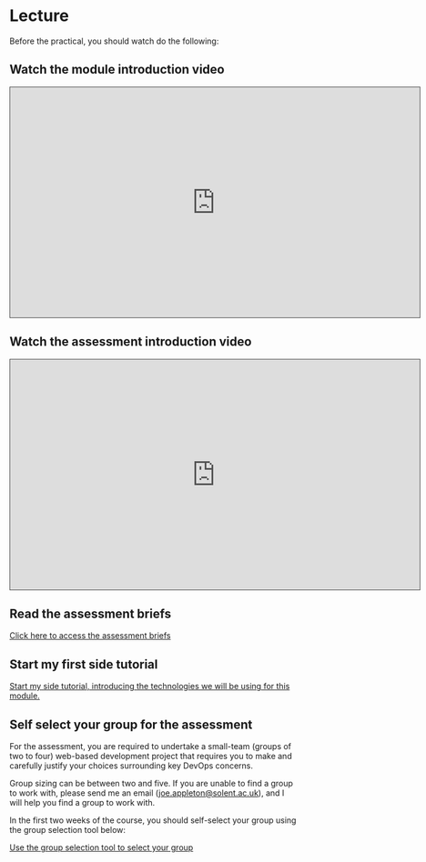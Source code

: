 # Lecture

Before the practical, you should watch do the following:


## Watch the module introduction video

<iframe src="https://solent.cloud.panopto.eu/Panopto/Pages/Embed.aspx?id=ce180a68-d7b7-45f9-b64c-af160087511a&amp;autoplay=false&amp;offerviewer=true&amp;showtitle=true&amp;showbrand=true&amp;captions=true&amp;interactivity=all" height="405" width="720" style="border: 1px solid #464646;" allowfullscreen="" allow="autoplay"></iframe>

## Watch the assessment introduction video 


<iframe src="https://solent.cloud.panopto.eu/Panopto/Pages/Embed.aspx?id=d44b58b3-8cb0-44ae-b2bf-af1100dafaf5&amp;autoplay=false&amp;offerviewer=true&amp;showtitle=true&amp;showbrand=true&amp;captions=true&amp;interactivity=all" height="405" width="720" style="border: 1px solid #464646;" allowfullscreen="" allow="autoplay"></iframe>

## Read the assessment briefs 

[Click here to access the assessment briefs](/assessment/#assessment-briefs)

## Start my first side tutorial

[Start my side tutorial, introducing the technologies we will be using for this module.](/side-tutorials/1.creating-a-next-and-tail-wind-application.html#video-assets) 

## Self select your group for the assessment

For the assessment, you are required to undertake a small-team (groups of two to four) web-based development project that requires you to make and carefully justify your choices surrounding key DevOps concerns.

Group sizing can be between two and five. If you are unable to find a group to work with, please send me an email (joe.appleton@solent.ac.uk), and I will help you find a group to work with. 

In the first two weeks of the course, you should self-select your group using the group selection tool below:

[Use the group selection tool to select your group](https://learn.solent.ac.uk/course/view.php?id=48502&section=5)

